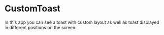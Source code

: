 # CustomToast

In this app you can see a toast with custom layout as well as toast displayed in different positions on the screen.

![]()

